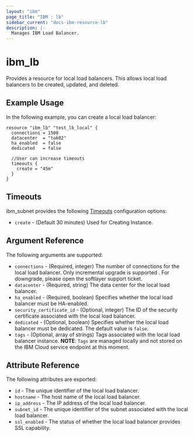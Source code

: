 ```yaml
---
layout: "ibm"
page_title: "IBM : lb"
sidebar_current: "docs-ibm-resource-lb"
description: |-
  Manages IBM Load Balancer.
---
```


# ibm\_lb

Provides a resource for local load balancers. This allows local load balancers to be created, updated, and deleted.

## Example Usage

In the following example, you can create a local load balancer:

```hcl
resource "ibm_lb" "test_lb_local" {
  connections = 1500
  datacenter  = "tok02"
  ha_enabled  = false
  dedicated   = false

  //User can increase timeouts
  timeouts {
    create = "45m"
  }
}
```

## Timeouts

ibm_subnet provides the following [Timeouts](https://www.terraform.io/docs/configuration/resources.html#timeouts) configuration options:

* `create` - (Default 30 minutes) Used for Creating Instance.


## Argument Reference

The following arguments are supported:

* `connections` - (Required, integer) The number of connections for the local load balancer. Only incremental upgrade is supported . For downgrade, please open the softlayer support ticket.
* `datacenter` - (Required, string) The data center for the local load balancer.
* `ha_enabled` - (Required, boolean) Specifies whether the local load balancer must be HA-enabled.
* `security_certificate_id` - (Optional, integer) The ID of the security certificate associated with the local load balancer.
* `dedicated` - (Optional, boolean) Specifies whether the local load balancer must be dedicated. The default value is `false`.
* `tags` - (Optional, array of strings) Tags associated with the local load balancer instance.
  **NOTE**: `Tags` are managed locally and not stored on the IBM Cloud service endpoint at this moment.

## Attribute Reference

The following attributes are exported:

* `id` - The unique identifier of the local load balancer.
* `hostname` - The host name of the local load balancer.
* `ip_address` - The IP address of the local load balancer.
* `subnet_id` - The unique identifier of the subnet associated with the local load balancer.
* `ssl_enabled` - The status of whether the local load balancer provides SSL capability.
